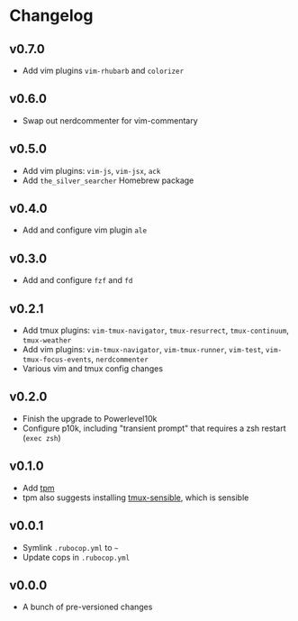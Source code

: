 # Changelog

## v0.7.0

- Add vim plugins `vim-rhubarb` and `colorizer`

## v0.6.0

- Swap out nerdcommenter for vim-commentary

## v0.5.0

- Add vim plugins: `vim-js`, `vim-jsx`, `ack`
- Add `the_silver_searcher` Homebrew package

## v0.4.0

- Add and configure vim plugin `ale`

## v0.3.0

- Add and configure `fzf` and `fd`

## v0.2.1

- Add tmux plugins: `vim-tmux-navigator`, `tmux-resurrect`, `tmux-continuum`, `tmux-weather`
- Add vim plugins: `vim-tmux-navigator`, `vim-tmux-runner`, `vim-test`, `vim-tmux-focus-events`, `nerdcommenter`
- Various vim and tmux config changes

## v0.2.0

- Finish the upgrade to Powerlevel10k
- Configure p10k, including "transient prompt" that requires a zsh restart (`exec zsh`)

## v0.1.0

- Add [tpm](https://github.com/tmux-plugins/tpm)
- tpm also suggests installing [tmux-sensible](https://github.com/tmux-plugins/tmux-sensible), which is sensible

## v0.0.1

- Symlink `.rubocop.yml` to `~`
- Update cops in `.rubocop.yml`

## v0.0.0

- A bunch of pre-versioned changes

